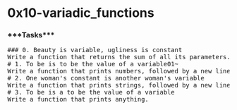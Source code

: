 <h1>0x10-variadic_functions</h1>

<h3>***Tasks***</h3>
<pre>
### 0. Beauty is variable, ugliness is constant
Write a function that returns the sum of all its parameters.
# 1. To be is to be the value of a variable01~
Write a function that prints numbers, followed by a new line.
# 2. One woman's constant is another woman's variable
Write a function that prints strings, followed by a new line.
# 3. To be is a to be the value of a variable
Write a function that prints anything.
